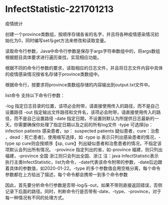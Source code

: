 # InfectStatistic-221701213
疫情统计

创建一个province类数组，按顺序存储各省的名字，并且将各种疫情感染情况初始化为0，同时编写set与get方法来修改和读取变量。

读取命令行参数，Java中命令行参数是保存于args字符串数组中的，将args数组根据题目具体要求进行遍历查找，实现相应功能。

根据不同的命令行参数的要求，读取相应的日志文件，并且将日志文件内容中具体的疫情感染情况按省名存储于province类数组中。

根据命令行，按要求将province类数组存储的内容输出到output.txt文件中。

list命令 支持以下命令行参数：

-log 指定日志目录的位置，该项必会附带，请直接使用传入的路径，而不是自己设置路径
-out 指定输出文件路径和文件名，该项必会附带，请直接使用传入的路径，而不是自己设置路径
-date 指定日期，不设置则默认为所提供日志最新的一天。你需要确保你处理了指定日期以及之前的所有log文件
-type 可选择[ip： infection patients 感染患者，sp： suspected patients 疑似患者，cure：治愈 ，dead：死亡患者]，使用缩写选择，如 -type ip 表示只列出感染患者的情况，-type sp cure则会按顺序【sp, cure】列出疑似患者和治愈患者的情况，不指定该项默认会列出所有情况。
-province 指定列出的省，如-province 福建，则只列出福建，-province 全国 浙江则只会列出全国、浙江
注：java InfectStatistic表示执行主类InfectStatistic，list为命令，-date代表该命令附带的参数，-date后边跟着具体的参数值，如2020-01-22。-type 的多个参数值会用空格分离，每个命令参数都在上方给出了描述，每个命令都会携带一到多个命令参数

因此，首先要分析命令行参数是否带-log与-out，如果不带则直接返回错误，否侧记录下后面的路径。同时，判断命令行是否带有-date、-type、-province，对于每一种情况有不同的处理方式。